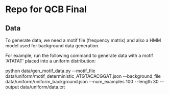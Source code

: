 # Repo for QCB Final

## Data

To generate data, we need a motif file (frequency matrix) and also a HMM model used for background data generation. 

For example, run the following command to generate data with a motif 'ATATAT' placed into a uniform distribution:

python data/gen_motif_data.py --motif_file data/uniform/motif_deterministic_ATGTACACGGAT.json --background_file data/uniform/uniform_background.json --num_examples 100 --length 30 --output data/uniform/data.txt